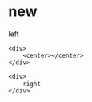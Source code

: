 # new
<!DOCTYPE html>
<html lang="en">
<head>
    <meta charset="UTF-8">
    <meta name="viewport" content="width=device-width, initial-scale=1.0">
    <title>Document</title>
</head>
<body>
    <div>
        left
    </div>

    <div>
        <center></center>
    </div>

    <div>
        right
    </div>
</body>
</html>
